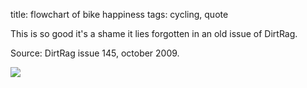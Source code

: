 title: flowchart of bike happiness
tags: cycling, quote


This is so good it's a shame it lies forgotten in an old issue of DirtRag.

Source: DirtRag issue 145, october 2009.

![](https://dl.dropbox.com/u/179731/flowchart%20of%20bike%20happiness.jpg)
